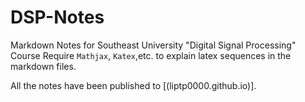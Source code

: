 # DSP-Notes
Markdown Notes for Southeast University "Digital Signal Processing" Course
Require `Mathjax`, `Katex`,etc. to explain latex sequences in the markdown files.

All the notes have been published to [(liptp0000.github.io)].
